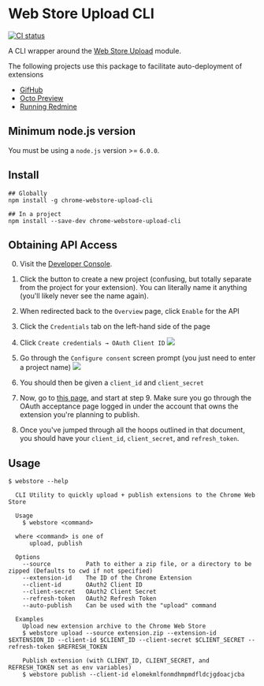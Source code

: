 # Web Store Upload CLI

[![CI status](https://travis-ci.org/DrewML/chrome-webstore-upload-cli.svg)](https://travis-ci.org/DrewML/chrome-webstore-upload-cli)

A CLI wrapper around the [Web Store Upload](https://github.com/DrewML/chrome-webstore-upload) module.

The following projects use this package to facilitate auto-deployment of extensions
- [GifHub](https://github.com/DrewML/GifHub)
- [Octo Preview](https://github.com/DrewML/octo-preview)
- [Running Redmine](https://github.com/paulmolluzzo/running-redmine)

## Minimum node.js version

You must be using a `node.js` version >= `6.0.0`.

## Install

```shell
## Globally
npm install -g chrome-webstore-upload-cli

## In a project
npm install --save-dev chrome-webstore-upload-cli
```

## Obtaining API Access

0. Visit the [Developer Console](https://console.developers.google.com/apis/api/chromewebstore/overview).
0. Click the button to create a new project (confusing, but totally separate from the project for your extension). You can literally name it anything (you'll likely never see the name again).
0. When redirected back to the `Overview` page, click `Enable` for the API
0. Click the `Credentials` tab on the left-hand side of the page
0. Click `Create credentials → OAuth Client ID`
![](https://cloud.githubusercontent.com/assets/5233399/16550256/e543c3fe-416d-11e6-94d7-692a47372843.png)

0. Go through the `Configure consent` screen prompt (you just need to enter a project name)
![](https://cloud.githubusercontent.com/assets/5233399/16550261/fa8e9d6a-416d-11e6-9a99-636d3c54e271.png)

0. You should then be given a `client_id` and `client_secret`
0. Now, go to [this page](https://developer.chrome.com/webstore/using_webstore_api), and start at step 9. Make sure you go through the OAuth acceptance page logged in under the account that owns the extension you're planning to publish.
0. Once you've jumped through all the hoops outlined in that document, you should have your `client_id`, `client_secret`, and `refresh_token`.

## Usage

```
$ webstore --help

  CLI Utility to quickly upload + publish extensions to the Chrome Web Store

  Usage
    $ webstore <command>

  where <command> is one of
      upload, publish

  Options
    --source          Path to either a zip file, or a directory to be zipped (Defaults to cwd if not specified)
    --extension-id    The ID of the Chrome Extension
    --client-id       OAuth2 Client ID
    --client-secret   OAuth2 Client Secret
    --refresh-token   OAuth2 Refresh Token
    --auto-publish    Can be used with the "upload" command

  Examples
    Upload new extension archive to the Chrome Web Store
    $ webstore upload --source extension.zip --extension-id $EXTENSION_ID --client-id $CLIENT_ID --client-secret $CLIENT_SECRET --refresh-token $REFRESH_TOKEN

    Publish extension (with CLIENT_ID, CLIENT_SECRET, and REFRESH_TOKEN set as env variables)
    $ webstore publish --client-id elomekmlfonmdhmpmdfldcjgdoacjcba
```
